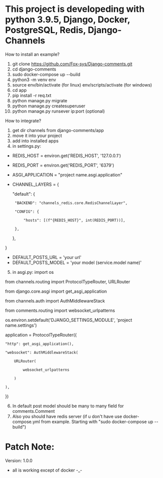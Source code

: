 # This project is developeding with python 3.9.5, Django, Docker, PostgreSQL, Redis, Django-Channels
How to install an example?
1) git clone https://github.com/Fox-sys/Django-comments.git
2) cd django-comments
3) sudo docker-compose up --build
4) python3 -m venv env 
5) source env/bin/activate (for linux) env/scripts/activate (for windows)
6) cd app 
7) pip install -r req.txt
8) python manage.py migrate
9) python manage.py createsuperuser
10) python manage.py runsever ip:port (optional)

How to integrate?
1) get dir channels from django-comments/app
2) move it into your project
3) add into installed apps 
4) in settings.py:

 - REDIS_HOST = environ.get('REDIS_HOST', '127.0.0.1')

 - REDIS_PORT = environ.get('REDIS_PORT', '6379')

 - ASGI_APPLICATION = "project name.asgi.application"

 - CHANNEL_LAYERS = {
    
    "default": {

        "BACKEND": "channels_redis.core.RedisChannelLayer",

        "CONFIG": {

            "hosts": [(f"{REDIS_HOST}", int(REDIS_PORT))],

        },

    },

}

 - DEFAULT_POSTS_URL = 'your url'
 - DEFAULT_POSTS_MODEL = 'your model (service.model name)'
5) in asgi.py:
import os

from channels.routing import ProtocolTypeRouter, URLRouter

from django.core.asgi import get_asgi_application

from channels.auth import AuthMiddlewareStack

from comments.routing import websocket_urlpatterns

os.environ.setdefault('DJANGO_SETTINGS_MODULE', 'project name.settings')

application = ProtocolTypeRouter({

    "http": get_asgi_application(),

    "websocket": AuthMiddlewareStack(

        URLRouter(

            websocket_urlpatterns

        )

    ),

})

6) In default post model should be many to many field for comments.Comment
7) Also you should have redis server (if u don't have use docker-compose.yml from example. Starting with "sudo docker-compose up --build")


# Patch Note:
Version: 1.0.0 

- all is working except of docker -_- 